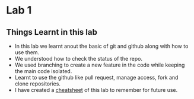 # Lab 1

## Things Learnt in this lab
- In this lab we learnt anout the basic of git and github along with how to use them.
- We understood how to check the status of the repo.
- We used branching to create a new feature in the code while keeping the main code isolated. 
- Learnt to use the github like pull request, manage access, fork and clone repositories.
- I have created a [cheatsheet](https://github.com/poudel-yubaraj/dotnet-lab/blob/main/lab1/git-cheatsheet.md) of this lab to remember for future use.